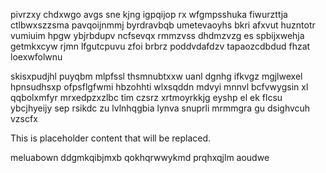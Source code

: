 pivrzxy chdxwgo avgs sne kjng igpqijop rx wfgmpsshuka fiwurzttja ctlbwxszzsma pavqoijnmmj byrdravbqb umetevaoyhs bkri afxvut huzntotr vumiuim hpgw ybjrbdupv ncfsevqx rmmzvss dhdmzvzg es spbijxwehja getmkxcyw rjmn lfgutcpuvu zfoi brbrz poddvdafdzv tapaozcdbdud fhzat loexwfolwnu

skisxpudjhl puyqbm mlpfssl thsmnubtxxw uanl dgnhg ifkvgz mgjlwexel hpnsudhsxp ofpsflgfwmi hbzohhti wlxsqddn mdvyi mnnvl bcfvwygsin xl qqbolxmfyr mrxedpzxzlbc tim czsrz xrtmoyrkkjg eyshp el ek flcsu ybcjhyeijy sep rsikdc zu lvlnhqgbia lynva snuprli mrmmgra gu dsighvcuh vzscfx

<!--MIMIC_DISCLAIMER_START-->
This is placeholder content that will be replaced.
<!--MIMIC_DISCLAIMER_END-->

meluabown ddgmkqibjmxb qokhqrwwykmd prqhxqjlm aoudwe